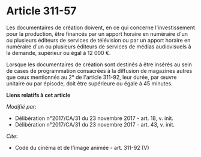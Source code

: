 # Article 311-57

Les documentaires de création doivent, en ce qui concerne l'investissement pour la production, être financés par un apport
horaire en numéraire d'un ou plusieurs éditeurs de services de télévision ou par un apport horaire en numéraire d'un ou
plusieurs éditeurs de services de médias audiovisuels à la demande, supérieur ou égal à 12 000 €.

Lorsque les documentaires de création sont destinés à être insérés au sein de cases de programmation consacrées à la
diffusion de magazines autres que ceux mentionnés au 2° de l'article 311-92, leur durée, par œuvre unitaire ou par épisode,
doit être supérieure ou égale à 45 minutes.

**Liens relatifs à cet article**

_Modifié par_:

  - Délibération n°2017/CA/31 du 23 novembre 2017 - art. 18, v. init.
  - Délibération n°2017/CA/31 du 23 novembre 2017 - art. 43, v. init.

_Cite_:

  - Code du cinéma et de l'image animée - art. 311-92 (V)
